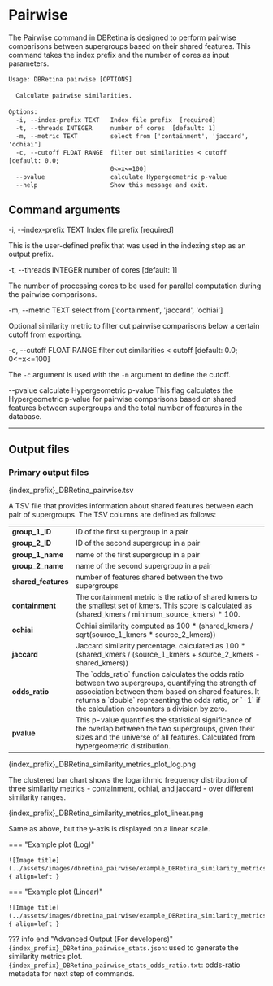 # Pairwise

The Pairwise command in DBRetina is designed to perform pairwise comparisons between supergroups based on their shared features. This command takes the index prefix and the number of cores as input parameters.


```
Usage: DBRetina pairwise [OPTIONS]

  Calculate pairwise similarities.

Options:
  -i, --index-prefix TEXT   Index file prefix  [required]
  -t, --threads INTEGER     number of cores  [default: 1]
  -m, --metric TEXT         select from ['containment', 'jaccard', 'ochiai']
  -c, --cutoff FLOAT RANGE  filter out similarities < cutoff  [default: 0.0;
                            0<=x<=100]
  --pvalue                  calculate Hypergeometric p-value
  --help                    Show this message and exit.
```

## Command arguments

<span class="cmd"> -i, --index-prefix TEXT   Index file prefix  [required] </span>

This is the user-defined prefix that was used in the indexing step as an output prefix.

<span class="cmd"> -t, --threads INTEGER     number of cores  [default: 1] </span>

The number of processing cores to be used for parallel computation during the pairwise comparisons.

<span class="cmd"> -m, --metric TEXT         select from ['containment', 'jaccard', 'ochiai'] </span>

Optional similarity metric to filter out pairwise comparisons below a certain cutoff from exporting.

<span class="cmd"> -c, --cutoff FLOAT RANGE filter out similarities < cutoff  [default: 0.0; 0<=x<=100] </span>

The `-c` argument is used with the `-m` argument to define the cutoff.

<span class="cmd"> --pvalue                  calculate Hypergeometric p-value </span>
This flag calculates the Hypergeometric p-value for pairwise comparisons based on shared features between supergroups and the total number of features in the database.

<hr class="fancy-hr">

## Output files

### Primary output files

<span class="cmd"> {index_prefix}_DBRetina_pairwise.tsv </span>

A TSV file that provides information about shared features between each pair of supergroups. The TSV columns are defined as follows:

<table>
  <tbody>
    <tr>
      <td><strong>group_1_ID</strong></td>
      <td>ID of the first supergroup in a pair</td>
    </tr>
    <tr>
      <td><strong>group_2_ID</strong></td>
      <td>ID of the second supergroup in a pair</td>
    </tr>
    <tr>
      <td><strong>group_1_name</strong></td>
      <td>name of the first supergroup in a pair</td>
    </tr>
    <tr>
      <td><strong>group_2_name</strong></td>
      <td>name of the second supergroup in a pair</td>
    </tr>
    <tr>
      <td><strong>shared_features</strong></td>
      <td>number of features shared between the two supergroups</td>
    </tr>
    <tr>
      <td><strong>containment</strong></td>
      <td>The containment metric is the ratio of shared kmers to the smallest set of kmers. This score is calculated as (shared_kmers / minimum_source_kmers) * 100.</td>
    </tr>
    <tr>
      <td><strong>ochiai</strong></td>
      <td>Ochiai similarity computed as 100 * (shared_kmers / sqrt(source_1_kmers * source_2_kmers))</td>
    </tr>
    <tr>
      <td><strong>jaccard</strong></td>
      <td>Jaccard similarity percentage. calculated as 100 * (shared_kmers / (source_1_kmers + source_2_kmers - shared_kmers))</td>
    </tr>
    <tr>
      <td><strong>odds_ratio</strong></td>
      <td>The `odds_ratio` function calculates the odds ratio between two supergroups, quantifying the strength of association between them based on shared features. It returns a `double` representing the odds ratio, or `-1` if the calculation encounters a division by zero.</td>
    </tr>
    <tr>
      <td><strong>pvalue</strong></td>
      <td>This p-value quantifies the statistical significance of the overlap between the two supergroups, given their sizes and the universe of all features. Calculated from hypergeometric distribution.</td>
    </tr>
  </tbody>
</table>


<span class="cmd"> {index_prefix}_DBRetina_similarity_metrics_plot_log.png </span>

The clustered bar chart shows the logarithmic frequency distribution of three similarity metrics - containment, ochiai, and jaccard - over different similarity ranges.

<span class="cmd"> {index_prefix}_DBRetina_similarity_metrics_plot_linear.png </span>

Same as above, but the y-axis is displayed on a linear scale.


=== "Example plot (Log)"

    ![Image title](../assets/images/dbretina_pairwise/example_DBRetina_similarity_metrics_plot_log.png){ align=left }


=== "Example plot (Linear)"

    ![Image title](../assets/images/dbretina_pairwise/example_DBRetina_similarity_metrics_plot_linear.png){ align=left }


??? info end "Advanced Output (For developers)"
    `{index_prefix}_DBRetina_pairwise_stats.json`: used to generate the similarity metrics plot.
    `{index_prefix}_DBRetina_pairwise_stats_odds_ratio.txt`: odds-ratio metadata for next step of commands.
